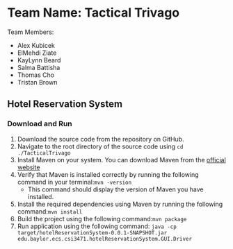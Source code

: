 # Team Name: Tactical Trivago

Team Members:
- Alex Kubicek
- ElMehdi Ziate
- KayLynn Beard
- Salma Battisha
- Thomas Cho
- Tristan Brown

## Hotel Reservation System

### Download and Run

1. Download the source code from the repository on GitHub.
2. Navigate to the root directory of the source code using `cd ./TacticalTrivago`
3. Install Maven on your system. You can download Maven from the [official website](https://maven.apache.org/download.cgi "Maven Website")
4. Verify that Maven is installed correctly by running the following command in your terminal:`mvn -version`
    - This command should display the version of Maven you have installed.
5. Install the required dependencies using Maven by running the following command:`mvn install`
6. Build the project using the following command:`mvn package`
7. Run application using the following command:
    `java -cp target/hotelReservationSystem-0.0.1-SNAPSHOT.jar edu.baylor.ecs.csi3471.hotelReservationSystem.GUI.Driver`
